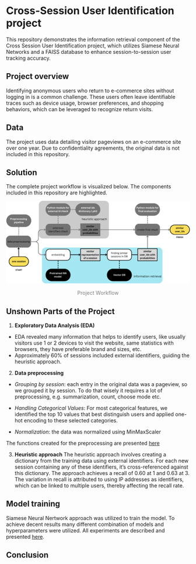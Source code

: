 # Cross-Session User Identification project

This repository demonstrates the information retrieval component of the Cross Session User Identification project, which utilizes Siamese Neural Networks and a FAISS database to enhance session-to-session user tracking accuracy.

## Project overview

Identifying anonymous users who return to e-commerce sites without logging in is a common challenge. These users often leave identifiable traces such as device usage, browser preferences, and shopping behaviors, which can be leveraged to recognize return visits.


## Data

The project uses data detailing visitor pageviews on an e-commerce site over one year. Due to confidentiality agreements, the original data is not included in this repository.

## Solution

The complete project workflow is visualized below. The components included in this repository are highlighted.

<div align="center">
    <img src="docs/images/Process scheme.png" alt="Consistency Measurement Workflow" width="700"/>
    <p style="color: #808080;">Project Workflow</p>
</div>


## Unshown Parts of the Project

1. **Exploratory Data Analysis (EDA)**
- EDA revealed many information that helps to identify users, like usually visitors use 1 or 2 devices to visit the website, same statistics with browsers, they have preferable brand and sizes, etc.
- Approximately 60% of sessions included external identifiers, guiding the heuristic approach. 

2. **Data preprocessing**

 - *Grouping by session*: each entry in the original data was a pageview, so we grouped it by session. To do that wisely it requires a lot of preprocessing, e.g. summarization, count, choose mode etc. 

- *Handling Categorical Values*: For most categorical features, we identified the top 10 values that best distinguish users and applied one-hot encoding to these selected categories.

 - *Normalization*: the data was normalized using MinMaxScaler

The functions created for the preprocessing are presented [here](data_pipeline)


 3. **Heuristic approach**
The heuristic approach involves creating a dictionary from the training data using external identifiers. For each new session containing any of these identifiers, it’s cross-referenced against this dictionary. The approach achieves a recall of 0.60 at 1 and 0.63 at 3. The variation in recall is attributed to using IP addresses as identifiers, which can be linked to multiple users, thereby affecting the recall rate.

 ## Model training

 Siamese Neural Nertwork approach was utilized to train the model. To achieve decent results many different combination of models and hyperparameters were utilized. All experiments are described and presented [here](models).

 ## Conclusion

 